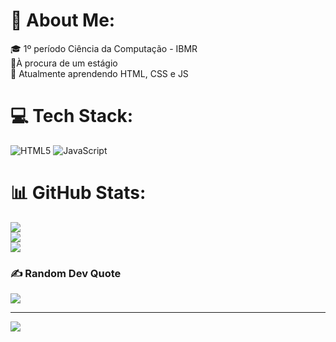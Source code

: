# 💫 About Me:
🎓 1º período Ciência da Computação - IBMR<br>💼À procura de um estágio<br>📖 Atualmente aprendendo HTML, CSS e JS


# 💻 Tech Stack:
![HTML5](https://img.shields.io/badge/html5-%23E34F26.svg?style=flat&logo=html5&logoColor=white) ![JavaScript](https://img.shields.io/badge/javascript-%23323330.svg?style=flat&logo=javascript&logoColor=%23F7DF1E)
# 📊 GitHub Stats:
![](https://github-readme-stats.vercel.app/api?username=gabrielescudine&theme=nightowl&hide_border=false&include_all_commits=false&count_private=false)<br/>
![](https://github-readme-streak-stats.herokuapp.com/?user=gabrielescudine&theme=nightowl&hide_border=false)<br/>
![](https://github-readme-stats.vercel.app/api/top-langs/?username=gabrielescudine&theme=nightowl&hide_border=false&include_all_commits=false&count_private=false&layout=compact)

### ✍️ Random Dev Quote
![](https://quotes-github-readme.vercel.app/api?type=horizontal&theme=tokyonight)

---
[![](https://visitcount.itsvg.in/api?id=gabrielescudine&icon=9&color=6)](https://visitcount.itsvg.in)

<!-- Proudly created with GPRM ( https://gprm.itsvg.in ) -->